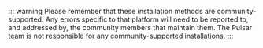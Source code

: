 ::: warning
Please remember that these installation methods are community-supported. Any errors specific to that platform will need to be reported to, and addressed by, the community members that maintain them. The Pulsar team is not responsible for any community-supported installations.
:::
